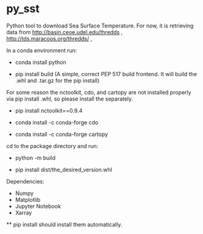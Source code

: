# py_sst
Python tool to download Sea Surface Temperature. 
For now, it is retrieving data from http://basin.ceoe.udel.edu/thredds ,  http://tds.maracoos.org/thredds/ , 


In a conda environment run:

- conda install python 

- pip install build (A simple, correct PEP 517 build frontend. It will build the .whl and .tar.gz for the pip install)

For some reason the nctoolkit, cdo, and cartopy are not installed properly via pip install .whl, so please install the separately. 

- pip install nctoolkit==0.9.4

- conda install -c conda-forge cdo

- conda install -c conda-forge cartopy


cd to the package directory and run:

- python -m build

- pip install dist/the_desired_version.whl



Dependencies:

- Numpy
- Matplotlib
- Jupyter Notebook
- Xarray

** pip install should install them automatically.
